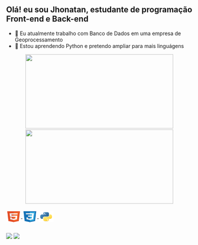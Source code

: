 ## Olá! eu sou Jhonatan, estudante de programação Front-end e Back-end

- 🔭 Eu atualmente trabalho com Banco de Dados em uma empresa de Geoprocessamento
- 🌱 Estou aprendendo Python e pretendo ampliar para mais linguágens
<div align="center">
  <a href="https://github.com/JhonatanLop">
  <img height="200em" width="400em" src="https://github-readme-stats.vercel.app/api?username=JhonatanLop&show_icons=true&theme=dracula&include_all_commits=true&count_private=true"/>
  <img height="200em" width="400em" src="https://github-readme-stats.vercel.app/api/top-langs/?username=JhonatanLop&layout=compact&langs_count=7&theme=dracula"/>
</div>
<div style="display: inline_block"><br>
  <img align="center" alt="Rafa-HTML" height="30" width="40" src="https://raw.githubusercontent.com/devicons/devicon/master/icons/html5/html5-original.svg">
  <img align="center" alt="Rafa-CSS" height="30" width="40" src="https://raw.githubusercontent.com/devicons/devicon/master/icons/css3/css3-original.svg">
  <img align="center" alt="Rafa-Python" height="30" width="40" src="https://raw.githubusercontent.com/devicons/devicon/master/icons/python/python-original.svg">
</div>

##

<div> 
  <a href="https://instagram.com/jhonatan_lopes_lmao" target="_blank"><img src="https://img.shields.io/badge/-Instagram-%23E4405F?style=for-the-badge&logo=instagram&logoColor=white" target="_blank"></a>
  <a href = "mailto:jhooliveira.lopes@gmail.com"><img src="https://img.shields.io/badge/-Gmail-%23333?style=for-the-badge&logo=gmail&logoColor=white" target="_blank"></a>
</div>

